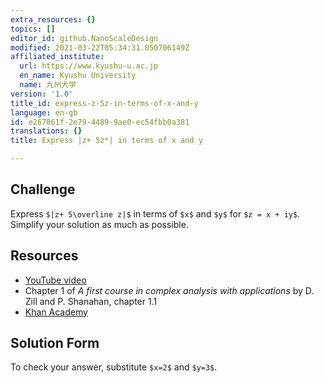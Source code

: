 ```yaml
---
extra_resources: {}
topics: []
editor_id: github.NanoScaleDesign
modified: 2021-03-22T05:34:31.050706149Z
affiliated_institute:
  url: https://www.kyushu-u.ac.jp
  en_name: Kyushu University
  name: 九州大学
version: '1.0'
title_id: express-z-5z-in-terms-of-x-and-y
language: en-gb
id: e267861f-2e79-4489-9ae0-ec54fbb0a381
translations: {}
title: Express |z+ 5z*| in terms of x and y

---
```


## Challenge
Express `$|z+ 5\overline z|$`  in terms of `$x$` and `$y$` for `$z = x + iy$`. Simplify your solution as much as possible.

## Resources
- [YouTube video](https://www.youtube.com/watch?v=KeRHQ7j4JCQ&list=PLi7yHjesblV0sSfZzWdSUXGO683n_nJdQ&index=3)
- Chapter 1 of *A first course in complex analysis with applications* by D. Zill and P. Shanahan, chapter 1.1
- [Khan Academy](https://www.khanacademy.org/math/precalculus/imaginary-and-complex-numbers#the-complex-plane)

## Solution Form
To check your answer, substitute `$x=2$` and `$y=3$`.